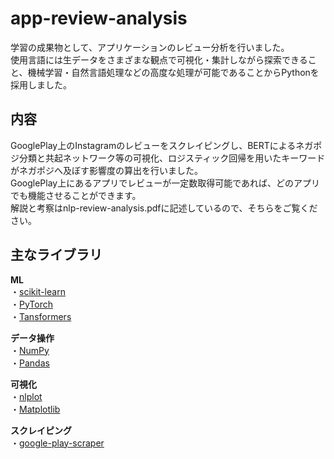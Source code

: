 # app-review-analysis
学習の成果物として、アプリケーションのレビュー分析を行いました。  
使用言語には生データをさまざまな観点で可視化・集計しながら探索できること、機械学習・自然言語処理などの高度な処理が可能であることからPythonを採用しました。 
## 内容
GooglePlay上のInstagramのレビューをスクレイピングし、BERTによるネガポジ分類と共起ネットワーク等の可視化、ロジスティック回帰を用いたキーワードがネガポジへ及ぼす影響度の算出を行いました。  
GooglePlay上にあるアプリでレビューが一定数取得可能であれば、どのアプリでも機能させることができます。  
解説と考察はnlp-review-analysis.pdfに記述しているので、そちらをご覧ください。
## 主なライブラリ
__ML__  
・[scikit-learn](https://scikit-learn.org/ "scikit-learn")  
・[PyTorch](https://pytorch.org/ "PyTorch")  
・[Tansformers](https://huggingface.co/docs/transformers/index "Transfomers")  

__データ操作__  
・[NumPy](https://numpy.org/ja/ "NumPy")  
・[Pandas](https://pandas.pydata.org/ "Pandas")  

__可視化__  
・[nlplot](https://github.com/takapy0210/nlplot "nlplot")  
・[Matplotlib](https://matplotlib.org/ "Matplotlib")  

__スクレイピング__  
・[google-play-scraper](https://github.com/facundoolano/google-play-scraper "google-play-scraper")  
